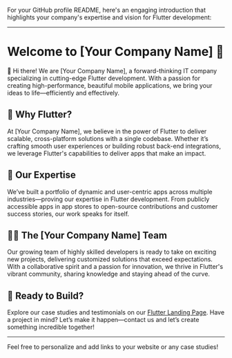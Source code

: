 For your GitHub profile README, here's an engaging introduction that highlights your company's expertise and vision for Flutter development:

---

# Welcome to [Your Company Name] 🚀

👋 Hi there! We are [Your Company Name], a forward-thinking IT company specializing in cutting-edge Flutter development. With a passion for creating high-performance, beautiful mobile applications, we bring your ideas to life—efficiently and effectively.

## 🌟 Why Flutter?
At [Your Company Name], we believe in the power of Flutter to deliver scalable, cross-platform solutions with a single codebase. Whether it’s crafting smooth user experiences or building robust back-end integrations, we leverage Flutter's capabilities to deliver apps that make an impact.

## 📲 Our Expertise
We’ve built a portfolio of dynamic and user-centric apps across multiple industries—proving our expertise in Flutter development. From publicly accessible apps in app stores to open-source contributions and customer success stories, our work speaks for itself.

## 👩‍💻 The [Your Company Name] Team
Our growing team of highly skilled developers is ready to take on exciting new projects, delivering customized solutions that exceed expectations. With a collaborative spirit and a passion for innovation, we thrive in Flutter's vibrant community, sharing knowledge and staying ahead of the curve.

## 🚀 Ready to Build?
Explore our case studies and testimonials on our [Flutter Landing Page](#). Have a project in mind? Let’s make it happen—contact us and let’s create something incredible together!

---

Feel free to personalize and add links to your website or any case studies!
